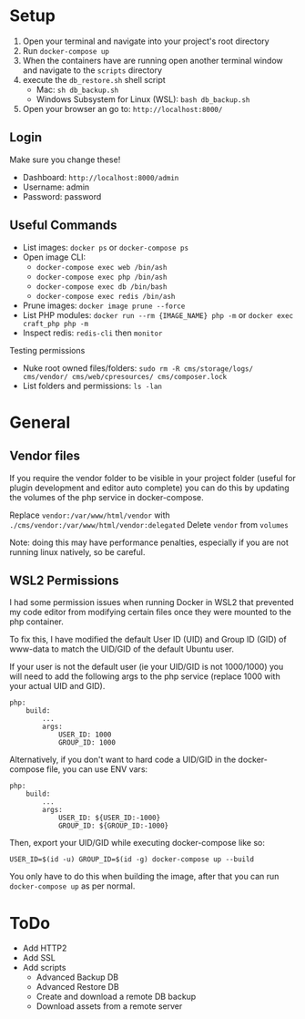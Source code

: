 # Setup
1. Open your terminal and navigate into your project's root directory 
2. Run `docker-compose up`
3. When the containers have are running open another terminal window and navigate to the `scripts` directory
4. execute the `db_restore.sh` shell script
    * Mac: `sh db_backup.sh`
    * Windows Subsystem for Linux (WSL): `bash db_backup.sh`
5. Open your browser an go to: `http://localhost:8000/`

## Login
Make sure you change these!
* Dashboard: `http://localhost:8000/admin`
* Username: admin
* Password: password

## Useful Commands
* List images: `docker ps` or `docker-compose ps`
* Open image CLI: 
    * `docker-compose exec web /bin/ash`
    * `docker-compose exec php /bin/ash`
    * `docker-compose exec db /bin/bash`
    * `docker-compose exec redis /bin/ash`
* Prune images: `docker image prune --force`
* List PHP modules: `docker run --rm {IMAGE_NAME} php -m` or `docker exec craft_php php -m`
* Inspect redis: `redis-cli` then `monitor`

Testing permissions
* Nuke root owned files/folders: `sudo rm -R cms/storage/logs/ cms/vendor/ cms/web/cpresources/ cms/composer.lock`
* List folders and permissions: `ls -lan`

# General
## Vendor files
If you require the vendor folder to be visible in your project folder (useful for plugin development and editor auto complete) you can do this by updating the volumes of the php service in docker-compose.

Replace `vendor:/var/www/html/vendor` with `./cms/vendor:/var/www/html/vendor:delegated` 
Delete `vendor` from `volumes`

Note: doing this may have performance penalties, especially if you are not running linux natively, so be careful.

## WSL2 Permissions
I had some permission issues when running Docker in WSL2 that prevented my code editor from modifying certain files once they were mounted to the php container.

To fix this, I have modified the default User ID (UID) and Group ID (GID) of www-data to match the UID/GID of the default Ubuntu user.

If your user is not the default user (ie your UID/GID is not 1000/1000) you will need to add the following args to the php service (replace 1000 with your actual UID and GID).

```
php:
    build:
        ...
        args:
            USER_ID: 1000
            GROUP_ID: 1000
```

Alternatively, if you don't want to hard code a UID/GID in the docker-compose file, you can use ENV vars:

```
php:
    build:
        ...
        args:
            USER_ID: ${USER_ID:-1000}
            GROUP_ID: ${GROUP_ID:-1000}
```

Then, export your UID/GID while executing docker-compose like so: 

`USER_ID=$(id -u) GROUP_ID=$(id -g) docker-compose up --build`

You only have to do this when building the image, after that you can run `docker-compose up` as per normal.

# ToDo
* Add HTTP2
* Add SSL
* Add scripts
    * Advanced Backup DB
    * Advanced Restore DB
    * Create and download a remote DB backup
    * Download assets from a remote server